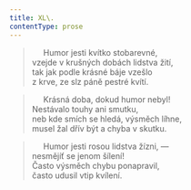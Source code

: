 ```yaml
---
title: XL\.
contentType: prose
---
```


>      Humor jesti kvítko stobarevné,  
> vzejde v krušných dobách lidstva žití,  
> tak jak podle krásné báje vzešlo  
> z krve, ze slz páně pestré kvítí.

>      Krásná doba, dokud humor nebyl!  
> Nestávalo touhy ani smutku,  
> neb kde smích se hledá, výsměch líhne,  
> musel žal dřív být a chyba v skutku.

>      Humor jesti rosou lidstva žízni, —  
> nesmějíť se jenom šílení!  
> Často výsměch chybu ponapravil,  
> často udusil vtip kvílení.
